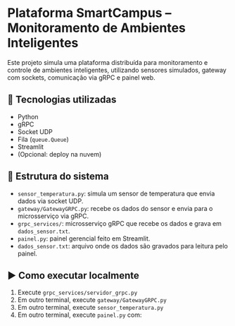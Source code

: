 # Plataforma SmartCampus – Monitoramento de Ambientes Inteligentes

Este projeto simula uma plataforma distribuída para monitoramento e controle de ambientes inteligentes, utilizando sensores simulados, gateway com sockets, comunicação via gRPC e painel web.

## 🔧 Tecnologias utilizadas

- Python
- gRPC
- Socket UDP
- Fila (`queue.Queue`)
- Streamlit
- (Opcional: deploy na nuvem)

## 🧩 Estrutura do sistema

- `sensor_temperatura.py`: simula um sensor de temperatura que envia dados via socket UDP.
- `gateway/GatewayGRPC.py`: recebe os dados do sensor e envia para o microsserviço via gRPC.
- `grpc_services/`: microsserviço gRPC que recebe os dados e grava em `dados_sensor.txt`.
- `painel.py`: painel gerencial feito em Streamlit.
- `dados_sensor.txt`: arquivo onde os dados são gravados para leitura pelo painel.

## ▶️ Como executar localmente

1. Execute `grpc_services/servidor_grpc.py`
2. Em outro terminal, execute `gateway/GatewayGRPC.py`
3. Em outro terminal, execute `sensor_temperatura.py`
4. Em outro terminal, execute `painel.py` com:
